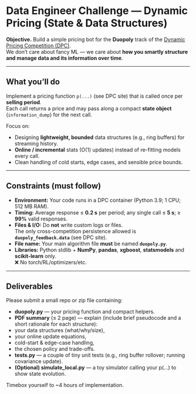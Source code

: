 # Data Engineer Challenge — Dynamic Pricing (State & Data Structures)

**Objective.** Build a simple pricing bot for the **Duopoly** track of the [Dynamic Pricing Competition (DPC)](https://www.dynamic-pricing-competition.com/getting-started/).  
We don’t care about fancy ML — we care about **how you smartly structure and manage data and its information over time**.

---

## What you’ll do

Implement a pricing function `p(...)` (see DPC site) that is called once per **selling period**.  
Each call returns a price and may pass along a compact **state object** (`information_dump`) for the next call.

Focus on:
- Designing **lightweight, bounded** data structures (e.g., ring buffers) for streaming history.
- **Online / incremental** stats (O(1) updates) instead of re-fitting models every call.
- Clean handling of cold starts, edge cases, and sensible price bounds.

---

## Constraints (must follow)

- **Environment:** Your code runs in a DPC container (Python 3.9; 1 CPU; 512 MB RAM).
- **Timing:** Average response ≤ **0.2 s** per period; any single call ≤ **5 s**; ≥ **99%** valid responses.
- **Files & I/O:** Do **not** write custom logs or files.  
  The only cross-competition persistence allowed is **`duopoly_feedback.data`** (see DPC site).
- **File name:** Your main algorithm file **must** be named **`duopoly.py`**.
- **Libraries:** Python stdlib + **NumPy**, **pandas**, **xgboost**, **statsmodels** and **scikit-learn** only.  
  ❌ No torch/RL/optimizers/etc.


---

## Deliverables

Please submit a small repo or zip file containing:

- **duopoly.py** — your pricing function and compact helpers.
- **PDF summary** (≤ 2 page) — explain (include brief pseudocode and a short rationale for each structure):
-   your data structures (what/why/size),
-   your online update equations,
-   cold-start & edge-case handling,
-   the chosen policy and trade-offs.
- **tests.py** — a couple of tiny unit tests (e.g., ring buffer rollover; running covariance update).
- **(Optional) simulate_local.py** — a toy simulator calling your p(...) to show state evolution.

Timebox yourself to ~4 hours of implementation. 
